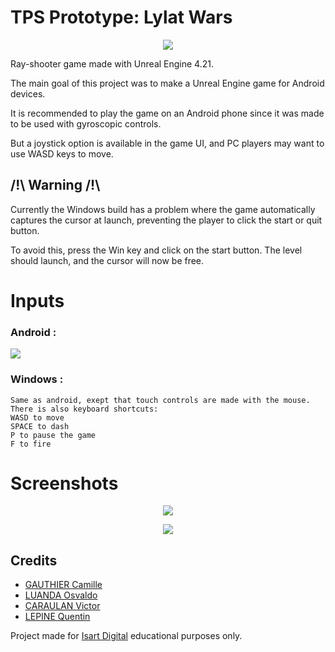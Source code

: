 # TPS Prototype: Lylat Wars
<p align="center">
    <img src="https://cdn.discordapp.com/attachments/929502105536983060/1121472740008931348/pnvwmRi.png">
</p>

Ray-shooter game made with Unreal Engine 4.21.

The main goal of this project was to make a Unreal Engine game for Android devices.

It is recommended to play the game on an Android phone since it was made to be used with gyroscopic controls.

But a joystick option is available in the game UI, and PC players may want to use WASD keys to move.

## /!\ Warning /!\

Currently the Windows build has a problem where the game automatically captures the cursor at launch, preventing the player to click the start or quit button.

To avoid this, press the Win key and click on the start button. The level should launch, and the cursor will now be free.

# Inputs 
	

### Android :
![](https://cdn.discordapp.com/attachments/929502105536983060/1121470566034046976/G2WtWni.png)

### Windows :
	
	Same as android, exept that touch controls are made with the mouse.
	There is also keyboard shortcuts:
	WASD to move
	SPACE to dash
	P to pause the game
	F to fire


# Screenshots

<p align="center">
    <img src="https://media.discordapp.net/attachments/929502105536983060/1121474505857048626/XjWR2vS.png">
</p>

<p align="center">
    <img src="https://media.discordapp.net/attachments/929502105536983060/1121474380816457738/qYqcLaB.png">
</p>


## Credits

- [GAUTHIER Camille](https://github.com/Lagaffe91)
- [LUANDA Osvaldo](https://github.com/oloanda)
- [CARAULAN Victor](https://github.com/exanimusfan)
- [LEPINE Quentin](https://github.com/getItemFromBlock)


Project made for [Isart Digital](https://www.isart.com/) educational purposes only.
